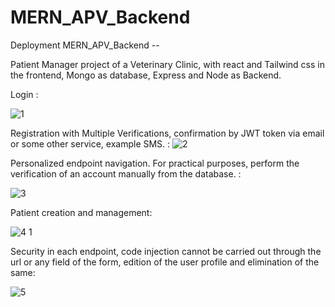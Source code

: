 # MERN_APV_Backend
Deployment MERN_APV_Backend --



Patient Manager project of a Veterinary Clinic, with react and Tailwind css in the frontend, Mongo as database, Express and Node as Backend.

Login :

![1](https://user-images.githubusercontent.com/95058605/226396687-72b9551f-e512-4992-9f5e-b8d36a8946cf.gif)

Registration with Multiple Verifications, confirmation by JWT token via email or some other service, example SMS. :
![2](https://user-images.githubusercontent.com/95058605/226398741-83d43168-e23a-4f64-8a48-33d64d8bd1a0.gif)

Personalized endpoint navigation. For practical purposes, perform the verification of an account manually from the database. :

![3](https://user-images.githubusercontent.com/95058605/226400422-77b12f74-2690-43e3-92c6-c92b6583ea88.gif)


Patient creation and management:

![4 1](https://user-images.githubusercontent.com/95058605/226404857-2d5f994a-ebab-421a-8e50-12efe4e02712.gif)

Security in each endpoint, code injection cannot be carried out through the url or any field of the form, edition of the user profile and elimination of the same:

![5](https://user-images.githubusercontent.com/95058605/226407736-54965c0d-39b2-4182-8d38-8f8714701551.gif)

